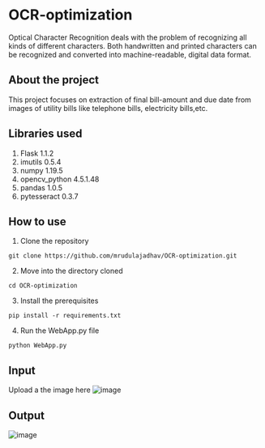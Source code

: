 # OCR-optimization
Optical Character Recognition deals with the problem of recognizing all kinds of different characters. Both handwritten and printed characters can be recognized and converted into machine-readable, digital data format.

## About the project
This project focuses on extraction of final bill-amount and due date from images of utility bills like telephone bills, electricity bills,etc. 

## Libraries used
1. Flask 1.1.2
2. imutils 0.5.4
3. numpy 1.19.5
4. opencv_python 4.5.1.48
5. pandas 1.0.5
6. pytesseract 0.3.7

## How to use
1. Clone the repository
```
git clone https://github.com/mrudulajadhav/OCR-optimization.git
```
2. Move into the directory cloned
```
cd OCR-optimization
```
3. Install the prerequisites
```
pip install -r requirements.txt
```
4. Run the WebApp.py file 
```
python WebApp.py
```

## Input
Upload a the image here
![image](https://user-images.githubusercontent.com/64979205/148937410-69c09e53-6305-4ea3-ae6f-ae2d5b5a2dea.png)

## Output
![image](https://user-images.githubusercontent.com/64979205/148937628-2ec29c6d-4f7a-484d-9071-8649aa2db420.png)



